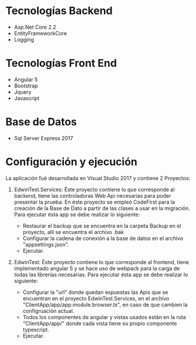 # Tecnologías Backend
* Asp.Net Core 2.2
* EntityFrameworkCore
* Logging

# Tecnologías Front End
* Angular 5
* Bootstrap
* Jquery
* Javascript

# Base de Datos
* Sql Server Express 2017

# Configuración y ejecución
La aplicación fué desarrollada en Visual Studio 2017 y contiene 2 Proyectos:
1. 	EdwinTest.Services:
	Éste proyecto contiene lo que corresponde al backend, tiene las controladoras Web Api necesarias para poder presentar la prueba.
	En éste proyecto se empleó CodeFirst para la creación de la Base de Dato a partir de las clases a usar en la migración.
	Para ejecutar ésta app se debe realizar lo siguiente:
	
	- Restaurar el backup que se encuentra en la carpeta Backup en el proyecto, allí se encuentra el archivo .bak
	- Configurar la cadena de conexión a la base de datos en el archivo "appsettings.json".
	- Ejecutar.
	
2.  EdwinTest:
	Éste proyecto contiene lo que corresponde al frontend, tiene implementado angular 5 y se hace uso de webpack para la carga de todas las librerías necesarias.
	Para ejecutar ésta app se debe realizar lo siguiente:
	
	- Configurar la "url" donde quedan expuestas las Apis que se encuentran en el proyecto EdwinTest.Services, en el archivo "ClientApp/app/app.module.browser.ts", 
	en caso de que cambien la configruación actual.
	- Todos los componentes de angular y vistas usados están en la ruta "ClientApp/app/" donde cada vista tiene su propio componente typescript.
	- Ejecutar.
